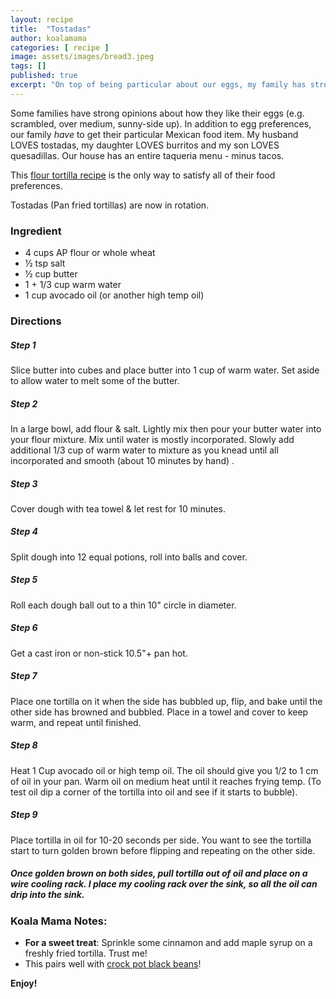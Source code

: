 ```yaml
---
layout: recipe
title:  "Tostadas"
author: koalamama
categories: [ recipe ]
image: assets/images/bread3.jpeg
tags: []
published: true
excerpt: "On top of being particular about our eggs, my family has strong preferences on Mexican food. Tacos apparently are not just flat tacos."
---
```


Some families have strong opinions about how they like their eggs (e.g. scrambled, over medium, sunny-side up).  In addition to egg preferences, our family *have* to get their particular Mexican food item. My husband LOVES tostadas, my daughter LOVES burritos and my son LOVES quesadillas. Our house has an entire taqueria menu - minus tacos.

This <a href="{{site.baseurl}}/flour-tortilla">flour tortilla recipe</a> is the only way to satisfy all of their food preferences.
 
Tostadas (Pan fried tortillas) are now in rotation. 


### Ingredient

- 4 cups AP flour or whole wheat 
- ½ tsp salt
- ½ cup butter 
- 1 + 1/3 cup warm water
- 1 cup avocado oil (or another high temp oil)


### Directions

<h5 class="mb-1">Step 1</h5>
Slice butter into cubes and place butter into 1 cup of warm water. Set aside to allow water to melt some of the butter. 

<h5 class="mb-1">Step 2</h5>
In a large bowl, add flour & salt. Lightly mix then pour your butter water into your flour mixture. Mix until water is mostly incorporated. Slowly add additional 1/3 cup of warm water to mixture as you knead until all incorporated and smooth (about 10 minutes by hand) .

<h5 class="mb-1">Step 3</h5>
Cover dough with tea towel & let rest for 10 minutes. 

<h5 class="mb-1">Step 4</h5>
Split dough into 12 equal potions, roll into balls and cover. 

<h5 class="mb-1">Step 5</h5>
Roll each dough ball out to a thin 10" circle in diameter.

<h5 class="mb-1">Step 6</h5>
Get a cast iron or non-stick 10.5"+ pan hot. 

<h5 class="mb-1">Step 7</h5>
Place one tortilla on it when the side has bubbled up, flip, and bake until the other side has browned and bubbled. Place in a towel and cover to keep warm, and repeat until finished.

<h5 class="mb-1">Step 8</h5>
Heat 1 Cup avocado oil or high temp oil. The oil should give you 1/2 to 1 cm of oil in your pan. Warm oil on medium heat until it reaches frying temp. (To test oil dip a corner of the tortilla into oil and see if it starts to bubble).

<h5 class="mb-1">Step 9</h5>
Place tortilla in oil for 10-20 seconds per side. You want to see the tortilla start to turn golden brown before flipping and repeating on the other side.

<h5 class="mb-1">
Once golden brown on both sides, pull tortilla out of oil and place on a wire cooling rack. I place my cooling rack over the sink, so all the oil can drip into the sink.

### Koala Mama Notes:
- **For a sweet treat**: Sprinkle some cinnamon and add maple syrup on a freshly fried tortilla. Trust me! 
- This pairs well with <a href="">crock pot black beans</a>!


**Enjoy!**
